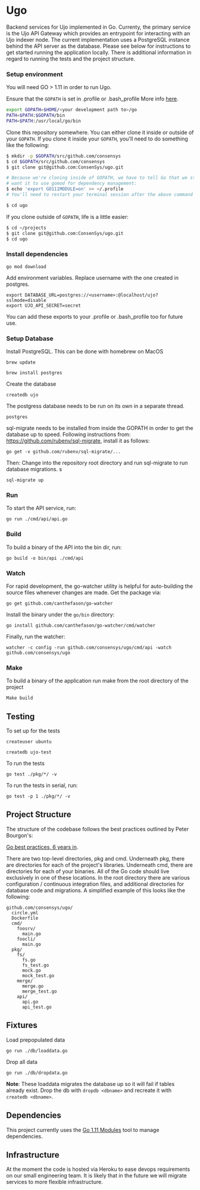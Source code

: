 # Ugo

Backend services for Ujo implemented in Go. Currenty, the primary service is the Ujo API Gateway which
provides an entrypoint for interacting with an Ujo indexer node. The current implementation uses a
PostgreSQL instance behind the API server as the database.
Please see below for instructions to get started running the application
locally. There is additional information in regard to running the tests and the project structure.

### Setup environment

You will need GO > 1.11 in order to run Ugo.  

Ensure that the `GOPATH` is set in .profile or .bash_profile
More info [here](https://golang.org/doc/code.html#GOPATH).

```sh
export GOPATH=$HOME/<your development path to>/go
PATH=$PATH:$GOPATH/bin
PATH=$PATH:/usr/local/go/bin
```

Clone this repository somewhere.  You can either clone it inside or outside of your `GOPATH`.  If you clone it inside your `GOPATH`, you'll need to do something like the following:

```sh
$ mkdir -p $GOPATH/src/github.com/consensys
$ cd $GOPATH/src/github.com/consensys
$ git clone git@github.com:ConsenSys/ugo.git

# Because we're cloning inside of GOPATH, we have to tell Go that we still
# want it to use gomod for dependency management:
$ echo 'export GO111MODULE=on' >> ~/.profile
# You'll need to restart your terminal session after the above command ^

$ cd ugo
```

If you clone outside of `GOPATH`, life is a little easier:

```sh
$ cd ~/projects
$ git clone git@github.com:ConsenSys/ugo.git
$ cd ugo
```

### Install dependencies

```
go mod download
```

Add environment variables. Replace username with the one created in postgres.

```
export DATABASE_URL=postgres://<username>:@localhost/ujo?sslmode=disable  
export UJO_API_SECRET=secret
```

You can add these exports to your .profile or .bash_profile too for future use.

### Setup Database

Install PostgreSQL. This can be done with homebrew on MacOS

```
brew update
```

```
brew install postgres
```

Create the database

```
createdb ujo
```

The postgress database needs to be run on its own in a separate thread.

```
postgres
```

sql-migrate needs to be installed from inside the GOPATH in order to get the database up to speed. Following instructions from: https://github.com/rubenv/sql-migrate, install it as follows:

```
go get -v github.com/rubenv/sql-migrate/...
```
Then: Change into the repository root directory and run sql-migrate to run database migrations. s

```
sql-migrate up
```

### Run

To start the API service, run:

```
go run ./cmd/api/api.go
```

### Build

To build a binary of the API into the bin dir, run:

```
go build -o bin/api ./cmd/api
```

### Watch

For rapid development, the go-watcher utility is helpful for auto-building the source files whenever changes are made. Get the package via:

```
go get github.com/canthefason/go-watcher
```

Install the binary under the `go/bin` directory:

```
go install github.com/canthefason/go-watcher/cmd/watcher
```

Finally, run the watcher:

```
watcher -c config -run github.com/consensys/ugo/cmd/api -watch github.com/consensys/ugo
```

### Make

To build a binary of the application run make from the root directory of the project

```
Make build
```

## Testing

To set up for the tests
```
createuser ubuntu
```

```
createdb ujo-test
```

To run the tests

```
go test ./pkg/*/ -v
```

To run the tests in serial, run:
```
go test -p 1 ./pkg/*/ -v
```

## Project Structure

The structure of the codebase follows the best practices outlined by Peter Bourgon's:

[Go best practices, 6 years in](https://peter.bourgon.org/go-best-practices-2016/#repository-structure).

There are two top-level directories, pkg and cmd. Underneath pkg, there are directories for each of the project's libraries. Underneath cmd, there are directories for each of your binaries. All of the Go code should live exclusively in one of these locations. In the root directory there are various configuration / continuous integration files, and additional directories for database code and migrations. A simplified example of this looks like the following:


```
github.com/consensys/ugo/
  circle.yml
  Dockerfile
  cmd/
    foosrv/
      main.go
    foocli/
      main.go
  pkg/
    fs/
      fs.go
      fs_test.go
      mock.go
      mock_test.go
    merge/
      merge.go
      merge_test.go
    api/
      api.go
      api_test.go
```

## Fixtures

Load prepopulated data

```
go run ./db/loaddata.go
```

Drop all data

```
go run ./db/dropdata.go
```

**Note**:  These loaddata migrates the database up so it will fail if tables already exist. Drop the db with `dropdb <dbname>` and recreate it with `createdb <dbname>`.

## Dependencies

This project currently uses the [Go 1.11 Modules](https://github.com/golang/go/wiki/Modules)
tool to manage dependencies.

## Infrastructure

At the moment the code is hosted via Heroku
to ease devops requirements on our small engineering team. It is likely that in the future we will migrate
services to more flexible infrastructure.
